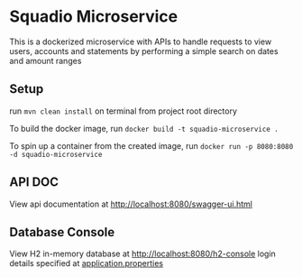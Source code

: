 # Squadio Microservice
This is a dockerized microservice with APIs to handle requests to view users, accounts and statements by performing a 
simple search on dates and amount ranges

## Setup
run `mvn clean install` on terminal from project root directory

To build the docker image, run `docker build -t squadio-microservice .`

To spin up a container from the created image, run `docker run -p 8080:8080 -d squadio-microservice`


## API DOC
View api documentation at [http://localhost:8080/swagger-ui.html](http://localhost:8080/swagger-ui.html)

## Database Console
View H2 in-memory database at [http://localhost:8080/h2-console](http://localhost:8080/h2-console) login details specified at [application.properties](https://github.com/EmekaMomodu/squadio-microservice/blob/main/src/main/resources/application.properties)
